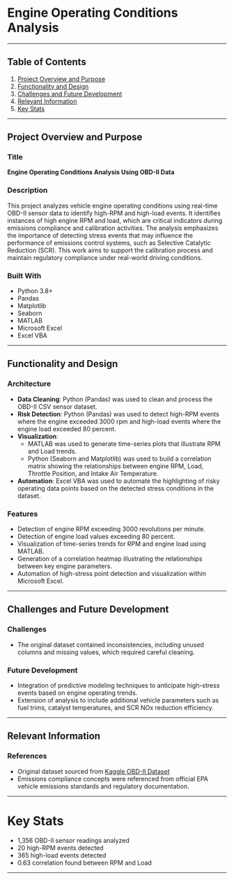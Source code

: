 # Engine Operating Conditions Analysis

---

## Table of Contents
1. [Project Overview and Purpose](#project-overview-and-purpose)
2. [Functionality and Design](#functionality-and-design)
3. [Challenges and Future Development](#challenges-and-future-development)
4. [Relevant Information](#relevant-information)
5. [Key Stats](#key-stats)

---

## Project Overview and Purpose

### Title
**Engine Operating Conditions Analysis Using OBD-II Data**

### Description
This project analyzes vehicle engine operating conditions using real-time OBD-II sensor data to identify high-RPM and high-load events. It identifies instances of high engine RPM and load, which are critical indicators during emissions compliance and calibration activities. The analysis emphasizes the importance of detecting stress events that may influence the performance of emissions control systems, such as Selective Catalytic Reduction (SCR). This work aims to support the calibration process and maintain regulatory compliance under real-world driving conditions.

### Built With
- Python 3.8+
- Pandas
- Matplotlib
- Seaborn
- MATLAB 
- Microsoft Excel
- Excel VBA

---

## Functionality and Design

### Architecture
- **Data Cleaning**: Python (Pandas) was used to clean and process the OBD-II CSV sensor dataset. 
- **Risk Detection**: Python (Pandas) was used to detect high-RPM events where the engine exceeded 3000 rpm and high-load events where the engine load exceeded 80 percent.
- **Visualization**:
  - MATLAB was used to generate time-series plots that illustrate RPM and Load trends.
  - Python (Seaborn and Matplotlib) was used to build a correlation matrix showing the relationships between engine RPM, Load, Throttle Position, and Intake Air Temperature.
- **Automation**: Excel VBA was used to automate the highlighting of risky operating data points based on the detected stress conditions in the dataset.

### Features
- Detection of engine RPM exceeding 3000 revolutions per minute.
- Detection of engine load values exceeding 80 percent.
- Visualization of time-series trends for RPM and engine load using MATLAB.
- Generation of a correlation heatmap illustrating the relationships between key engine parameters.
- Automation of high-stress point detection and visualization within Microsoft Excel.

---

## Challenges and Future Development

### Challenges
- The original dataset contained inconsistencies, including unused columns and missing values, which required careful cleaning.

### Future Development
- Integration of predictive modeling techniques to anticipate high-stress events based on engine operating trends.
- Extension of analysis to include additional vehicle parameters such as fuel trims, catalyst temperatures, and SCR NOx reduction efficiency.

---

## Relevant Information

### References
- Original dataset sourced from [Kaggle OBD-II Dataset](https://www.kaggle.com/datasets/vbandaru/data-from-obd-on-board-diagnostics)
- Emissions compliance concepts were referenced from official EPA vehicle emissions standards and regulatory documentation.

---

# Key Stats
- 1,356 OBD-II sensor readings analyzed
- 20 high-RPM events detected
- 365 high-load events detected
- 0.63 correlation found between RPM and Load

---

